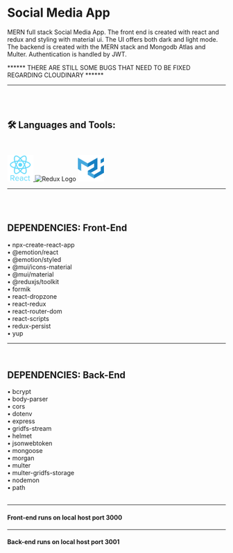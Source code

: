 <!-- Title Description -->
# Social Media App 
MERN full stack Social Media App.
The front end is created with react and redux and styling with material ui. The UI offers both dark and light mode.
The backend is created with the MERN stack and Mongodb Atlas and Multer. Authentication is handled by JWT.

****** THERE ARE STILL SOME BUGS THAT NEED TO BE FIXED REGARDING CLOUDINARY ****** 

<hr>

<br>
<br>
<!-- Technologies used -->
<div name = "Technologies"> 
<h2 align="left">🛠 Languages and Tools:</h2>
<br>
<p>
<a href="https://reactjs.org/" target="_blank" rel="noreferrer"> <img src="https://raw.githubusercontent.com/devicons/devicon/master/icons/react/react-original-wordmark.svg" alt="react" width="60" height="60"/> 
</a> 
<img src='https://raw.githubusercontent.com/reduxjs/redux/master/logo/logo.png' alt='Redux Logo' width='60'> 
</a>
<a href="https://mui.com/" rel="noopener" target="_blank"><img width="60" src="client/public/assets/muiLogo.svg" alt="MUI logo"></a>
</a>
</p>
</div>

<hr>

<br>
<br>

<!-- DEPENDENCIES FRONT-END -->
<div name = "Technologies"> 
<h2 align="left">DEPENDENCIES: Front-End</h2>
• npx-create-react-app<br>
• @emotion/react<br>
• @emotion/styled<br>
• @mui/icons-material<br>
• @mui/material<br>
• @reduxjs/toolkit<br>
• formik<br>
• react-dropzone<br>
• react-redux<br>
• react-router-dom<br>
• react-scripts<br>
• redux-persist<br>
• yup
<br>
</div>

<hr>

<br>


<!-- DEPENDENCIES BACK-END -->
<div name = "Technologies"> 
<h2 align="left">DEPENDENCIES: Back-End</h2>
• bcrypt<br>
• body-parser<br>
• cors<br>
• dotenv<br>
• express<br>
• gridfs-stream<br>
• helmet<br>
• jsonwebtoken<br>
• mongoose<br>
• morgan<br>
• multer<br>
• multer-gridfs-storage<br>
• nodemon<br>
• path
<br>
</div>

<br>

*****
<h4>Front-end runs on local host port 3000</h4>
<hr>
<h4>Back-end runs on local host port 3001</h4>











